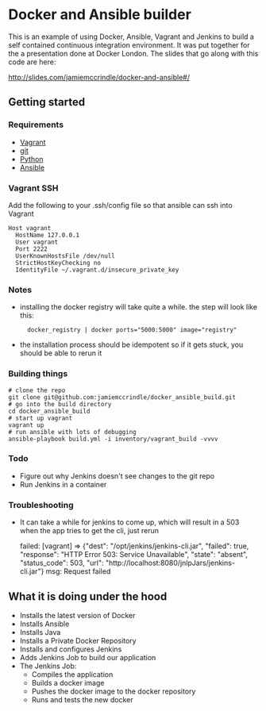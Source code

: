 # Docker and Ansible builder

This is an example of using Docker, Ansible, Vagrant and Jenkins to build a self contained continuous 
integration environment. It was put together for the a presentation done at Docker London. The slides 
that go along with this code are here:

http://slides.com/jamiemccrindle/docker-and-ansible#/

## Getting started

### Requirements

* [Vagrant](http://www.vagrantup.com/)
* [git](http://git-scm.com/)
* [Python](https://www.python.org/)
* [Ansible](http://www.ansible.com/home)

### Vagrant SSH

Add the following to your .ssh/config file so that ansible can ssh into Vagrant

    Host vagrant
      HostName 127.0.0.1
      User vagrant
      Port 2222
      UserKnownHostsFile /dev/null
      StrictHostKeyChecking no
      IdentityFile ~/.vagrant.d/insecure_private_key

### Notes

* installing the docker registry will take quite a while. the step will look like this:

        docker_registry | docker ports="5000:5000" image="registry"
        
* the installation process should be idempotent so if it gets stuck, you should be able
  to rerun it

### Building things


    # clone the repo
    git clone git@github.com:jamiemccrindle/docker_ansible_build.git
    # go into the build directory
    cd docker_ansible_build
    # start up vagrant
    vagrant up
    # run ansible with lots of debugging
    ansible-playbook build.yml -i inventory/vagrant_build -vvvv
    
    
### Todo

* Figure out why Jenkins doesn't see changes to the git repo
* Run Jenkins in a container
    
### Troubleshooting

* It can take a while for jenkins to come up, which will result in a 503 when the app tries to get the cli, just rerun 

    failed: [vagrant] => {"dest": "/opt/jenkins/jenkins-cli.jar", "failed": true, "response": "HTTP Error 503: Service Unavailable", "state": "absent", "status_code": 503, "url": "http://localhost:8080/jnlpJars/jenkins-cli.jar"}
    msg: Request failed

## What it is doing under the hood

* Installs the latest version of Docker
* Installs Ansible
* Installs Java
* Installs a Private Docker Repository
* Installs and configures Jenkins
* Adds Jenkins Job to build our application
* The Jenkins Job:
    * Compiles the application
    * Builds a docker image
    * Pushes the docker image to the docker repository
    * Runs and tests the new docker